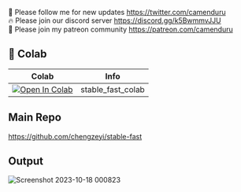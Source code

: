 🐣 Please follow me for new updates https://twitter.com/camenduru <br />
🔥 Please join our discord server https://discord.gg/k5BwmmvJJU <br />
🥳 Please join my patreon community https://patreon.com/camenduru <br />

## 🦒 Colab

| Colab | Info
| --- | --- |
[![Open In Colab](https://colab.research.google.com/assets/colab-badge.svg)](https://colab.research.google.com/github/camenduru/stable-fast-colab/blob/main/stable_fast_colab.ipynb) | stable_fast_colab

## Main Repo
https://github.com/chengzeyi/stable-fast

## Output

![Screenshot 2023-10-18 000823](https://github.com/camenduru/stable-fast-colab/assets/54370274/030f41b6-f041-4e6f-960c-a4da4d56b0bc)
